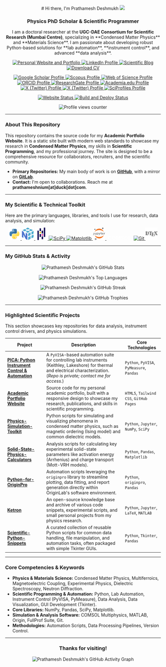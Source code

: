 <div id="header" align="center">
  # Hi there, I'm Prathamesh Deshmukh <img src="https://media.giphy.com/media/hvRJCLFzcasrR4ia7z/giphy.gif" width="30px"/>
  
  ### Physics PhD Scholar & Scientific Programmer
  
  <p align="center">
    I am a doctoral researcher at the <b>UGC-DAE Consortium for Scientific Research (Mumbai Centre)</b>, specializing in **Condensed Matter Physics** and **Materials Science**. I am passionate about developing robust Python-based solutions for **lab automation**, **instrument control**, and advanced **data analysis**.
  </p>
  
  <p>
    <a href="https://prathameshdeshmukh.site/" target="_blank">
      <img src="https://img.shields.io/badge/Website-6C93C4?style=for-the-badge&logo=website&logoColor=white" alt="Personal Website and Portfolio"/>
    </a>
    <a href="https://in.linkedin.com/in/prathamesh-k-deshmukh" target="_blank">
      <img src="https://img.shields.io/badge/LinkedIn-0077B5?style=for-the-badge&logo=linkedin&logoColor=white" alt="LinkedIn Profile"/>
    </a>
    <a href="https://prathameshdeshmukh.site/pages/blog.html" target="_blank">
      <img src="https://img.shields.io/badge/Blog-20232A?style=for-the-badge&logo=blogger&logoColor=white" alt="Scientific Blog"/>
    </a>
    <a href="https://prathameshdeshmukh.site/pages/cv.html" target="_blank">
      <img src="https://img.shields.io/badge/Download_CV-F6AD55?style=for-the-badge&logo=read-the-docs&logoColor=white" alt="Download CV"/>
    </a>
  </p>
  <p>
    <a href="https://scholar.google.com/citations?user=DJgzI30AAAAJ&hl=en&oi=ao" target="_blank">
      <img src="https://img.shields.io/badge/Google_Scholar-4285F4?style=for-the-badge&logo=google-scholar&logoColor=white" alt="Google Scholar Profile"/>
    </a>
    <a href="https://www.scopus.com/authid/detail.uri?authorId=59544780300" target="_blank">
      <img src="https://img.shields.io/badge/Scopus-E9711A?style=for-the-badge&logo=scopus&logoColor=white" alt="Scopus Profile"/>
    </a>
    <a href="https://www.webofscience.com/wos/author/record/OFN-9289-2025" target="_blank">
      <img src="https://img.shields.io/badge/Web_of_Science-D4203B?style=for-the-badge&logo=clarivate&logoColor=white" alt="Web of Science Profile"/>
    </a>
    <a href="https://orcid.org/0009-0008-3278-0837" target="_blank">
      <img src="https://img.shields.io/badge/ORCID-A6CE39?style=for-the-badge&logo=orcid&logoColor=white" alt="ORCID Profile"/>
    </a>
    <a href="https://www.researchgate.net/profile/Prathamesh-Deshmukh-6" target="_blank">
      <img src="https://img.shields.io/badge/ResearchGate-00CCBB?style=for-the-badge&logo=researchgate&logoColor=white" alt="ResearchGate Profile"/>
    </a>
    <a href="https://csr.academia.edu/PrathameshDeshmukh" target="_blank">
      <img src="https://img.shields.io/badge/Academia-333333?style=for-the-badge&logo=academia&logoColor=white" alt="Academia.edu Profile"/>
    </a>
    <a href="https://x.com/prathameshnium" target="_blank">
      <img src="https://img.shields.io/badge/X_(Twitter)-000000?style=for-the-badge&logo=x&logoColor=white" alt="X (Twitter) Profile"/>
    </a>
    <a href="https://x.com/prathameshnium" target="_blank">
      <img src="https://img.shields.io/badge/X_(Twitter)-000000?style=for-the-badge&logo=x&logoColor=white" alt="X (Twitter) Profile"/>
    </a>
    <a href="https://sciprofiles.com/profile/prathamesh-Deshmukh" target="_blank">
      <img src="https://img.shields.io/badge/SciProfiles-00A599?style=for-the-badge&logo=mdpi&logoColor=white" alt="SciProfiles Profile"/>
    </a>
  </p>

  <p align="center">
    <!-- Website Uptime -->
    <a href="https://prathameshdeshmukh.site/" target="_blank">
      <img src="https://img.shields.io/website?label=prathameshdeshmukh.site&style=for-the-badge&up_message=online&down_message=offline&url=https%3A%2F%2Fprathameshdeshmukh.site%2F" alt="Website Status"/>
    </a>
    <!-- GitHub Actions Build Status -->
    <a href="https://github.com/prathameshnium/Prathamesh_Deshmukh/actions/workflows/deploy.yml" target="_blank">
      <img src="https://img.shields.io/github/actions/workflow/status/prathameshnium/Prathamesh_Deshmukh/deploy.yml?branch=main&style=for-the-badge&logo=githubactions&logoColor=white" alt="Build and Deploy Status"/>
    </a>
  </p>
    
  <p>
    <img src="https://komarev.com/ghpvc/?username=prathameshnium&label=PROFILE+VIEWS&style=for-the-badge&color=brightgreen" alt="Profile views counter" />
  </p>
</div>

---

### About This Repository

This repository contains the source code for my **Academic Portfolio Website**. It is a static site built with modern web standards to showcase my research in **Condensed Matter Physics**, my skills in **Scientific Programming**, and my professional journey. The site is designed to be a comprehensive resource for collaborators, recruiters, and the scientific community.

- **Primary Repositories:** My main body of work is on **[GitHub](https://github.com/prathameshnium)**, with a mirror on **[GitLab](https://gitlab.com/prathameshnium)**.
- **Contact:** I'm open to collaborations. Reach me at **prathameshnium[at]duck[dot]com**.

---

### My Scientific & Technical Toolkit

Here are the primary languages, libraries, and tools I use for research, data analysis, and simulation:

<p align="center">
  <a href="https://www.python.org" target="_blank" rel="noreferrer"> <img src="https://raw.githubusercontent.com/devicons/devicon/master/icons/python/python-original.svg" alt="Python" width="40" height="40"/> </a>
  <a href="https://numpy.org/" target="_blank" rel="noreferrer"> <img src="https://raw.githubusercontent.com/devicons/devicon/master/icons/numpy/numpy-original.svg" alt="NumPy" width="40" height="40"/> </a>
  <a href="https://pandas.pydata.org/" target="_blank" rel="noreferrer"> <img src="https://raw.githubusercontent.com/devicons/devicon/master/icons/pandas/pandas-original.svg" alt="Pandas" width="40" height="40"/> </a>
  <a href="https://scipy.org/" target="_blank" rel="noreferrer"> <img src="https://www.vectorlogo.zone/logos/scipy/scipy-icon.svg" alt="SciPy" width="40" height="40"/> </a>
  <a href="https://matplotlib.org/" target="_blank" rel="noreferrer"> <img src="https://upload.wikimedia.org/wikipedia/commons/thumb/8/84/Matplotlib_icon.svg/2048px-Matplotlib_icon.svg.png" alt="Matplotlib" width="40" height="40"/> </a>
  <a href="https://jupyter.org/" target="_blank" rel="noreferrer"> <img src="https://raw.githubusercontent.com/devicons/devicon/master/icons/jupyter/jupyter-original-wordmark.svg" alt="Jupyter" width="40" height="40"/> </a>
  <a href="https://www.comsol.com/" target="_blank" rel="noreferrer" style="display: inline-block; text-align: center; margin: 0 5px; color: white; text-decoration: none; font-weight: bold; font-size: 1.2em;">COMSOL</a>
  <a href="https://git-scm.com/" target="_blank" rel="noreferrer"> <img src="https://www.vectorlogo.zone/logos/git-scm/git-scm-icon.svg" alt="Git" width="40" height="40"/> </a>
  <a href="https://www.latex-project.org/" target="_blank" rel="noreferrer"> <img src="https://raw.githubusercontent.com/devicons/devicon/master/icons/latex/latex-original.svg" alt="LaTeX" width="40" height="40"/> </a>
</p>

---

### My GitHub Stats & Activity

<p align="center">
  <img align="center" src="https://github-readme-stats.vercel.app/api?username=prathameshnium&show_icons=true&locale=en&theme=tokyonight&hide_border=true&count_private=true" alt="Prathamesh Deshmukh's GitHub Stats" />
</p>
<p align="center">
  <img align="center" src="https://github-readme-stats.vercel.app/api/top-langs?username=prathameshnium&show_icons=true&locale=en&layout=compact&theme=tokyonight&hide_border=true" alt="Prathamesh Deshmukh's Top Languages" />
</p>
<p align="center">
  <img align="center" src="https://github-readme-streak-stats.herokuapp.com/?user=prathameshnium&theme=tokyonight&hide_border=true" alt="Prathamesh Deshmukh's GitHub Streak" />
</p>
<p align="center">
  <img align="center" src="https://github-profile-trophy.vercel.app/?username=prathameshnium&theme=tokyonight&no-frame=true&no-bg=true&margin-w=4" alt="Prathamesh Deshmukh's GitHub Trophies" />
</p>

---

### Highlighted Scientific Projects

This section showcases key repositories for data analysis, instrument control drivers, and physics simulations.

| Project                                                               | Description                                                                                                                                                             | Core Technologies                   |
| --------------------------------------------------------------------- | ----------------------------------------------------------------------------------------------------------------------------------------------------------------------- | ----------------------------------- |
| [**PICA: Python Instrument Control & Automation**](https://prathameshdeshmukh.site/pages/project-pica.html) | A `PyVISA`-based automation suite for controlling lab instruments (Keithley, Lakeshore) for thermal and electrical characterization. (*Repo is private; contact me for access.*) | `Python`, `PyVISA`, `PyMeasure`, `Pandas` |
| [**Academic Portfolio Website**](https://github.com/prathameshnium/Prathamesh_Deshmukh) | Source code for my personal academic portfolio, built with a responsive design to showcase my research, publications, and skills in scientific programming. | `HTML5`, `Tailwind CSS`, `GitHub Pages` |
| [**Physics-Simulation-Toolkit**](https://github.com/prathameshnium/Physics-Simulation-Toolkit) | Python scripts for simulating and visualizing phenomena in condensed matter physics, such as magnetic ordering (Ising model) and common dielectric models. | `Python`, `Jupyter`, `NumPy`, `SciPy`     |
| [**Solid-State-Physics-Calculators**](https://github.com/prathameshnium/Solid-State-Physics-Calculators) | Analysis scripts for calculating key experimental solid-state parameters like activation energy (Arrhenius) and charge transport (Mott-VRH models).    | `Python`, `Pandas`, `Matplotlib`      |
| [**Python-for-OriginPro**](https://github.com/prathameshnium/Python-for-OriginPro) | Automation scripts leveraging the `originpro` library to streamline plotting, data fitting, and report generation directly within OriginLab's software environment.                       | `Python`, `originpro`, `Pandas`       |
| [**Ketron**](https://github.com/prathameshnium/Ketron)                  | An open-source knowledge base and archive of various code snippets, experimental scripts, and small personal projects from my physics research.                       | `Python`, `Jupyter`, `LaTeX`, `MATLAB`  |
| [**Scientific-Python-Snippets**](https://github.com/prathameshnium/Scientific-Python-Snippets) | A curated collection of reusable Python scripts for common data handling, file manipulation, and automation tasks, often packaged with simple Tkinter GUIs.      | `Python`, `Tkinter`, `Pandas`         |

---

### Core Competencies & Keywords
*   **Physics & Materials Science:** Condensed Matter Physics, Multiferroics, Magnetoelectric Coupling, Experimental Physics, Dielectric Spectroscopy, Neutron Diffraction.
*   **Scientific Programming & Automation:** Python, Lab Automation, Instrument Control (PyVISA, PyMeasure), Data Analysis, Data Visualization, GUI Development (Tkinter).
*   **Core Libraries:** NumPy, Pandas, SciPy, Matplotlib.
*   **Simulation & Analysis Software:** COMSOL Multiphysics, MATLAB, Origin, FullProf Suite, Git.
*   **Methodologies:** Automation Scripts, Data Processing Pipelines, Version Control.

---

<div align="center">
  <h3>Thanks for visiting!</h3>
  <img src="https://github-readme-activity-graph.vercel.app/graph?username=prathameshnium&theme=tokyo-night&hide_border=true&hide_title=false&area=true&bg_color=1a1b27&line=6C93C4&point=A6CE39" alt="Prathamesh Deshmukh's GitHub Activity Graph" />
</div>
